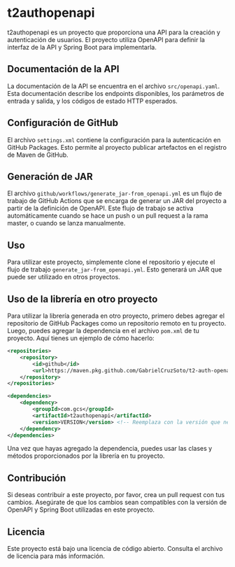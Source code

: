 # t2authopenapi

t2authopenapi es un proyecto que proporciona una API para la creación y autenticación de usuarios. El proyecto utiliza OpenAPI para definir la interfaz de la API y Spring Boot para implementarla.

## Documentación de la API

La documentación de la API se encuentra en el archivo `src/openapi.yaml`. Esta documentación describe los endpoints disponibles, los parámetros de entrada y salida, y los códigos de estado HTTP esperados.

## Configuración de GitHub

El archivo `settings.xml` contiene la configuración para la autenticación en GitHub Packages. Esto permite al proyecto publicar artefactos en el registro de Maven de GitHub.

## Generación de JAR

El archivo `github/workflows/generate_jar-from_openapi.yml` es un flujo de trabajo de GitHub Actions que se encarga de generar un JAR del proyecto a partir de la definición de OpenAPI. Este flujo de trabajo se activa automáticamente cuando se hace un push o un pull request a la rama master, o cuando se lanza manualmente.

## Uso

Para utilizar este proyecto, simplemente clone el repositorio y ejecute el flujo de trabajo `generate_jar-from_openapi.yml`. Esto generará un JAR que puede ser utilizado en otros proyectos.

## Uso de la librería en otro proyecto

Para utilizar la librería generada en otro proyecto, primero debes agregar el repositorio de GitHub Packages como un repositorio remoto en tu proyecto. Luego, puedes agregar la dependencia en el archivo `pom.xml` de tu proyecto. Aquí tienes un ejemplo de cómo hacerlo:

```xml
<repositories>
    <repository>
        <id>github</id>
        <url>https://maven.pkg.github.com/GabrielCruzSoto/t2-auth-openapi</url>
    </repository>
</repositories>

<dependencies>
    <dependency>
        <groupId>com.gcs</groupId>
        <artifactId>t2authopenapi</artifactId>
        <version>VERSION</version> <!-- Reemplaza con la versión que necesites -->
    </dependency>
</dependencies>
```

Una vez que hayas agregado la dependencia, puedes usar las clases y métodos proporcionados por la librería en tu proyecto.



## Contribución

Si deseas contribuir a este proyecto, por favor, crea un pull request con tus cambios. Asegúrate de que los cambios sean compatibles con la versión de OpenAPI y Spring Boot utilizadas en este proyecto.

## Licencia

Este proyecto está bajo una licencia de código abierto. Consulta el archivo de licencia para más información.

